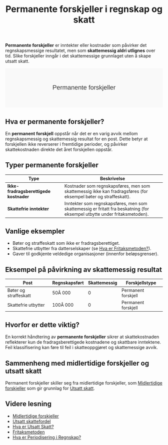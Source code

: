 ﻿---
title: "Permanente forskjeller i regnskap og skatt"
meta_title: "Permanente forskjeller i regnskap og skatt"
meta_description: '**Permanente forskjeller** er inntekter eller kostnader som påvirker det regnskapsmessige resultatet, men som **skattemessig aldri utlignes** over tid. Slike f...'
slug: permanente-forskjeller
type: blog
layout: pages/single
---

**Permanente forskjeller** er inntekter eller kostnader som påvirker det regnskapsmessige resultatet, men som **skattemessig aldri utlignes** over tid. Slike forskjeller inngår i det skattemessige grunnlaget uten å skape utsatt skatt.

![Permanente forskjeller](permanente-forskjeller-image.svg)

## Hva er permanente forskjeller?

En **permanent forskjell** oppstår når det er en varig avvik mellom regnskapsmessig og skattemessig resultat for en post. Dette betyr at forskjellen ikke reverserer i fremtidige perioder, og påvirker skattekostnaden direkte det året forskjellen oppstår.

## Typer permanente forskjeller

| **Type**                                | **Beskrivelse**                                                                                                    |
|-----------------------------------------|--------------------------------------------------------------------------------------------------------------------|
| **Ikke-fradragsberettigede kostnader**  | Kostnader som regnskapsføres, men som skattemessig ikke kan fradragsføres (for eksempel bøter og straffeskatt).    |
| **Skattefrie inntekter**                | Inntekter som regnskapsføres, men som skattemessig er fritatt fra beskatning (for eksempel utbytte under fritaksmetoden). |

## Vanlige eksempler

* Bøter og straffeskatt som ikke er fradragsberettiget.
* Skattefrie utbytter fra datterselskaper (se [Hva er Fritaksmetoden?](/blogs/regnskap/fritaksmetoden "Fritaksmetoden “ Skattefri inntekt i selskapsbeskatning")).
* Gaver til godkjente veldedige organisasjoner (innenfor beløpsgrenser).

## Eksempel på påvirkning av skattemessig resultat

| **Post**                        | **Regnskapsført** | **Skattemessig** | **Forskjellstype**      |
|---------------------------------|-------------------|------------------|-------------------------|
| Bøter og straffeskatt           | 50Â 000            | 0                | Permanent forskjell     |
| Skattefrie utbytter             | 100Â 000           | 0                | Permanent forskjell     |

## Hvorfor er dette viktig?

En korrekt håndtering av **permanente forskjeller** sikrer at skattekostnaden reflekterer kun de fradragsberettigede kostnadene og skattbare inntektene. Feil klassifisering kan føre til feil i skatteoppgjøret og skattemessige avvik.

## Sammenheng med midlertidige forskjeller og utsatt skatt

Permanent forskjeller skiller seg fra midlertidige forskjeller, som [Midlertidige forskjeller](/blogs/regnskap/midlertidige-forskjeller "Midlertidige forskjeller i regnskap og skatt") som gir grunnlag for [Utsatt skatt](/blogs/regnskap/hva-er-utsatt-skatt "Hva er Utsatt Skatt? Beregning og Regnskapsføring").

## Videre lesning

* [Midlertidige forskjeller](/blogs/regnskap/midlertidige-forskjeller "Midlertidige forskjeller i regnskap og skatt")
* [Utsatt skattefordel](/blogs/regnskap/utsatt-skattefordel "Utsatt skattefordel “ Guide til beregning og bokføring")
* [Hva er Utsatt Skatt?](/blogs/regnskap/hva-er-utsatt-skatt "Hva er Utsatt Skatt? Beregning og Regnskapsføring")
* [Fritaksmetoden](/blogs/regnskap/fritaksmetoden "Fritaksmetoden “ Skattefri inntekt i selskapsbeskatning")
* [Hva er Periodisering i Regnskap?](/blogs/regnskap/hva-er-periodisering "Periodisering i Regnskap - Komplett Guide til Periodiseringsprinsippet")










